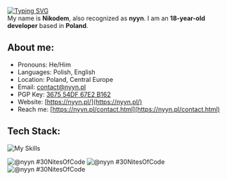 <a href="https://git.io/typing-svg"><img align="center" src="https://readme-typing-svg.herokuapp.com?font=Fira+Code&pause=1000&random=false&width=435&lines=Hello!+I'm+nyyn." alt="Typing SVG" /></a> <br>
My name is **Nikodem**, also recognized as **nyyn**.
I am an **18-year-old developer** based in **Poland**.

<h2 align="left">About me:</h2>

- Pronouns: He/Him
- Languages: Polish, English
- Location: Poland, Central Europe
- Email: [contact@nyyn.pl](mailto:contact@nyyn.pl)
- PGP Key: [3675 54DF 67E2 B162](https://keybase.io/nyyn666)
- Website: [https://nyyn.pl/](https://nyyn.pl/)
- Reach me: [https://nyyn.pl/contact.html](https://nyyn.pl/contact.html)

<h2 align="left">Tech Stack:</h2>

![My Skills](https://skillicons.dev/icons?i=html,css,bootstrap,js,github,git,lua,typescript,py,ps,php,mysql,cloudflare,netlify,cpp)

![@nyyn #30NitesOfCode](https://www.codedex.io/api/petStatus?user=nyyn) ![@nyyn #30NitesOfCode](https://www.codedex.io/api/petStatus?user=nyyn) ![@nyyn #30NitesOfCode](https://www.codedex.io/api/petStatus?user=nyyn)
